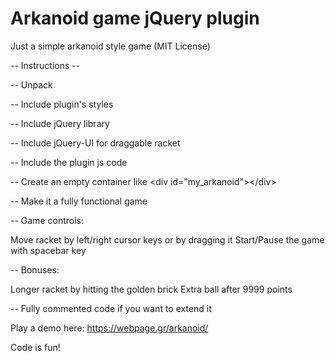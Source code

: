 # Arkanoid game jQuery plugin 

Just a simple arkanoid style game (MIT License)

-- Instructions -- 

-- Unpack  

-- Include plugin's styles
<link rel="stylesheet" href="css/arkanoid.css" type="text/css">


-- Include jQuery library
<script type="text/javascript" src="http://ajax.googleapis.com/ajax/libs/jquery/1.8/jquery.js"></script>


-- Include jQuery-UI for draggable racket
<script type="text/javascript" src="js/jquery-ui.min.js"></script>


-- Include the plugin js code
<script type="text/javascript" src="js/arkanoid.js"></script>


-- Create an empty container like &#x3C;div id=&#x22;my_arkanoid&#x22;&#x3E;&#x3C;/div&#x3E;

-- Make it a fully functional game

<script type="text/javascript">
	$(document).ready(function () {
		$('#my_arkanoid').arkanoid();
	});
</script>

-- Game controls: 

Move racket by left/right cursor keys or by dragging it
Start/Pause the game with spacebar key

-- Bonuses:

Longer racket by hitting the golden brick
Extra ball after 9999 points

-- Fully commented code if you want to extend it

Play a demo here:
https://webpage.gr/arkanoid/

Code is fun!  
